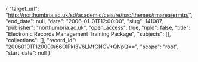 {
  "target_url": "http://northumbria.ac.uk/sd/academic/ceis/re/isrc/themes/rmarea/ermtp/", 
  "end_date": null, 
  "date": "2006-01-01T12:00:00", 
  "slug": 141087, 
  "publisher": "northumbria.ac.uk", 
  "open_access": true, 
  "npld": false, 
  "title": "Electronic Records Management Training Package", 
  "subjects": [], 
  "collections": [], 
  "record_id": "20060101T120000/66OlPkI3V6LMfGNCV+QNpQ==", 
  "scope": "root", 
  "start_date": null
}

